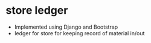 # store ledger
* Implemented using Django and Bootstrap
* ledger for store for keeping record of material in/out
